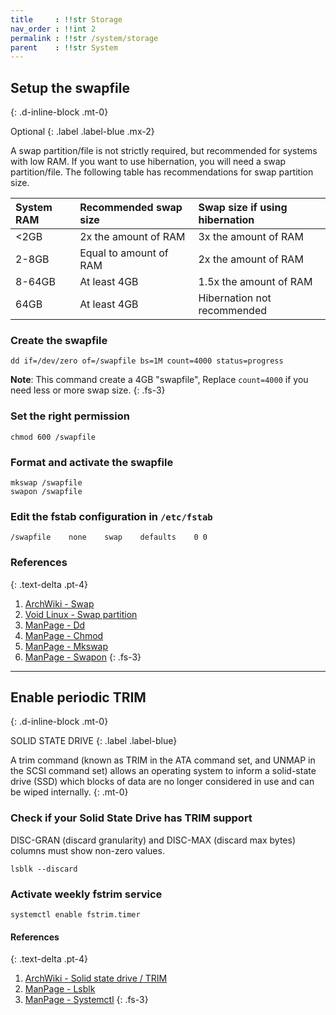 ```yaml
---
title     : !!str Storage
nav_order : !!int 2
permalink : !!str /system/storage
parent    : !!str System
---
```


## Setup the swapfile
{: .d-inline-block .mt-0}

Optional
{: .label .label-blue .mx-2}

A swap partition/file is not strictly required, but recommended for systems with low RAM. If you want to use hibernation, you will need a swap partition/file. The following table has recommendations for swap partition size.

| System RAM | Recommended swap size  | Swap size if using hibernation |
| :--------- | :--------------------- | :----------------------------- |
| <2GB       | 2x the amount of RAM   | 3x the amount of RAM           |
| 2-8GB      | Equal to amount of RAM | 2x the amount of RAM           |
| 8-64GB     | At least 4GB           | 1.5x the amount of RAM         |
| 64GB       | At least 4GB           | Hibernation not recommended    |

### Create the swapfile
```
dd if=/dev/zero of=/swapfile bs=1M count=4000 status=progress
```

**Note**: This command create a 4GB "swapfile", Replace `count=4000` if you need less or more swap size.
{: .fs-3}

### Set the right permission
```
chmod 600 /swapfile
```

### Format and activate the swapfile
```
mkswap /swapfile
swapon /swapfile
```

### Edit the fstab configuration in `/etc/fstab`
```
/swapfile    none    swap    defaults    0 0
```

### References
{: .text-delta .pt-4}

1. [ArchWiki - Swap](https://wiki.archlinux.org/index.php/Swap#Swap_file)
1. [Void Linux - Swap partition](https://docs.voidlinux.org/installation/live-images/partitions.html)
1. [ManPage - Dd](https://jlk.fjfi.cvut.cz/arch/manpages/man/core/coreutils/dd.1.en)
1. [ManPage - Chmod](https://jlk.fjfi.cvut.cz/arch/manpages/man/core/coreutils/chmod.1.en)
1. [ManPage - Mkswap](https://jlk.fjfi.cvut.cz/arch/manpages/man/core/util-linux/mkswap.8.en)
1. [ManPage - Swapon](https://jlk.fjfi.cvut.cz/arch/manpages/man/core/man-pages/swapon.2.en)
{: .fs-3}

---

## Enable periodic TRIM
{: .d-inline-block .mt-0}

SOLID STATE DRIVE
{: .label .label-blue}

A trim command (known as TRIM in the ATA command set, and UNMAP in the SCSI command set) allows an operating system to inform a solid-state drive (SSD) which blocks of data are no longer considered in use and can be wiped internally.
{: .mt-0}

### Check if your Solid State Drive has TRIM support

DISC-GRAN (discard granularity) and DISC-MAX (discard max bytes) columns must show non-zero values.

```
lsblk --discard
```

### Activate weekly fstrim service
```
systemctl enable fstrim.timer
```

#### References
{: .text-delta .pt-4}

1. [ArchWiki - Solid state drive / TRIM](https://wiki.archlinux.org/index.php/Solid_state_drive#TRIM)
1. [ManPage - Lsblk](https://jlk.fjfi.cvut.cz/arch/manpages/man/core/util-linux/lsblk.8.en)
1. [ManPage - Systemctl](https://jlk.fjfi.cvut.cz/arch/manpages/man/core/systemd/systemctl.1.en)
{: .fs-3}
